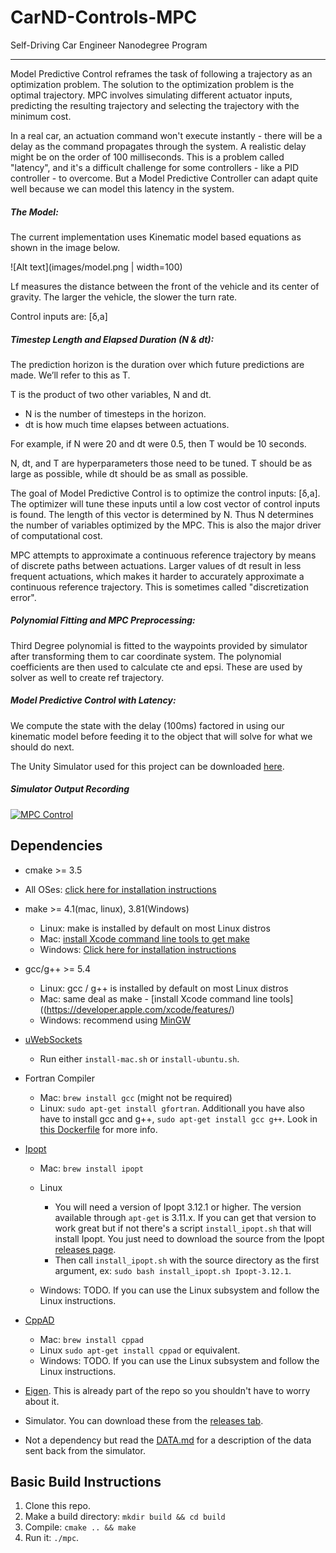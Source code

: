 # CarND-Controls-MPC
Self-Driving Car Engineer Nanodegree Program

---

Model Predictive Control reframes the task of following a trajectory as an optimization problem. The solution to the optimization problem is the optimal trajectory. MPC involves simulating different actuator inputs, predicting the resulting trajectory and selecting the trajectory with the minimum cost.

In a real car, an actuation command won't execute instantly - there will be a delay as the command propagates through the system. A realistic delay might be on the order of 100 milliseconds. This is a problem called "latency", and it's a difficult challenge for some controllers - like a PID controller - to overcome. But a Model Predictive Controller can adapt quite well because we can model this latency in the system.

##### The Model:

The current implementation uses Kinematic model based equations as shown in the image below.

![Alt text](images/model.png | width=100)

Lf measures the distance between the front of the vehicle and its center of gravity. The larger the vehicle, the slower the turn rate.

Control inputs are: [δ,a]

##### Timestep Length and Elapsed Duration (N & dt):

The prediction horizon is the duration over which future predictions are made. We’ll refer to this as T.

T is the product of two other variables, N and dt.

+ N is the number of timesteps in the horizon.
+ dt is how much time elapses between actuations. 

For example, if N were 20 and dt were 0.5, then T would be 10 seconds.

N, dt, and T are hyperparameters those need to be tuned. T should be as large as possible, while dt should be as small as possible.

The goal of Model Predictive Control is to optimize the control inputs: [δ,a]. The optimizer will tune these inputs until a low cost vector of control inputs is found. The length of this vector is determined by N. Thus N determines the number of variables optimized by the MPC. This is also the major driver of computational cost.

MPC attempts to approximate a continuous reference trajectory by means of discrete paths between actuations. Larger values of dt result in less frequent actuations, which makes it harder to accurately approximate a continuous reference trajectory. This is sometimes called "discretization error".


##### Polynomial Fitting and MPC Preprocessing:

Third Degree polynomial is fitted to the waypoints provided by simulator after transforming them to car coordinate system. The polynomial coefficients are then used to calculate cte and epsi. These are used by solver as well to create ref trajectory.

##### Model Predictive Control with Latency:

We compute the state with the delay (100ms) factored in using our kinematic model before feeding it to the object that will solve for what we should do next.


The Unity Simulator used for this project can be downloaded [here](https://github.com/udacity/self-driving-car-sim/releases).


##### Simulator Output Recording

[![MPC Control](https://img.youtube.com/vi/n34g0S3yf0c/0.jpg)](https://www.youtube.com/watch?v=n34g0S3yf0c "MPC Control")



## Dependencies

* cmake >= 3.5
 * All OSes: [click here for installation instructions](https://cmake.org/install/)
* make >= 4.1(mac, linux), 3.81(Windows)
  * Linux: make is installed by default on most Linux distros
  * Mac: [install Xcode command line tools to get make](https://developer.apple.com/xcode/features/)
  * Windows: [Click here for installation instructions](http://gnuwin32.sourceforge.net/packages/make.htm)
* gcc/g++ >= 5.4
  * Linux: gcc / g++ is installed by default on most Linux distros
  * Mac: same deal as make - [install Xcode command line tools]((https://developer.apple.com/xcode/features/)
  * Windows: recommend using [MinGW](http://www.mingw.org/)
* [uWebSockets](https://github.com/uWebSockets/uWebSockets)
  * Run either `install-mac.sh` or `install-ubuntu.sh`.
 
* Fortran Compiler
  * Mac: `brew install gcc` (might not be required)
  * Linux: `sudo apt-get install gfortran`. Additionall you have also have to install gcc and g++, `sudo apt-get install gcc g++`. Look in [this Dockerfile](https://github.com/udacity/CarND-MPC-Quizzes/blob/master/Dockerfile) for more info.
* [Ipopt](https://projects.coin-or.org/Ipopt)
  * Mac: `brew install ipopt`
       
  * Linux
    * You will need a version of Ipopt 3.12.1 or higher. The version available through `apt-get` is 3.11.x. If you can get that version to work great but if not there's a script `install_ipopt.sh` that will install Ipopt. You just need to download the source from the Ipopt [releases page](https://www.coin-or.org/download/source/Ipopt/).
    * Then call `install_ipopt.sh` with the source directory as the first argument, ex: `sudo bash install_ipopt.sh Ipopt-3.12.1`. 
  * Windows: TODO. If you can use the Linux subsystem and follow the Linux instructions.
* [CppAD](https://www.coin-or.org/CppAD/)
  * Mac: `brew install cppad`
  * Linux `sudo apt-get install cppad` or equivalent.
  * Windows: TODO. If you can use the Linux subsystem and follow the Linux instructions.
* [Eigen](http://eigen.tuxfamily.org/index.php?title=Main_Page). This is already part of the repo so you shouldn't have to worry about it.
* Simulator. You can download these from the [releases tab](https://github.com/udacity/self-driving-car-sim/releases).
* Not a dependency but read the [DATA.md](./DATA.md) for a description of the data sent back from the simulator.


## Basic Build Instructions


1. Clone this repo.
2. Make a build directory: `mkdir build && cd build`
3. Compile: `cmake .. && make`
4. Run it: `./mpc`.

